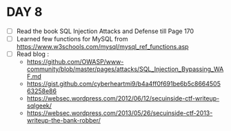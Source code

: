 # DAY 8
* [ ] Read the book SQL Injection Attacks and Defense till Page 170 
* [ ] Learned few functions for MySQL from https://www.w3schools.com/mysql/mysql_ref_functions.asp 
* [ ] Read blog : 
  * https://github.com/OWASP/www-community/blob/master/pages/attacks/SQL_Injection_Bypassing_WAF.md
  * https://gist.github.com/cyberheartmi9/b4a4ff0f691be6b5c866450563258e86
  * https://websec.wordpress.com/2012/06/12/secuinside-ctf-writeup-sqlgeek/
  * https://websec.wordpress.com/2013/05/26/secuinside-ctf-2013-writeup-the-bank-robber/
